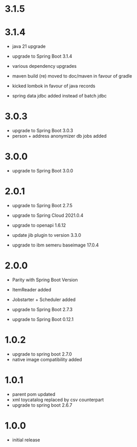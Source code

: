 # 3.1.5

# 3.1.4
- java 21 upgrade
- upgrade to Spring Boot 3.1.4
- various dependency upgrades

- maven build (re) moved to doc/maven in favour of gradle
- kicked lombok in favour of java records
- spring data jdbc added instead of batch jdbc

# 3.0.3
- upgrade to Spring Boot 3.0.3
- person + address anonymizer db jobs added

# 3.0.0
- upgrade to Spring Boot 3.0.0

# 2.0.1
- upgrade to Spring Boot 2.7.5
- upgrade to Spring Cloud 2021.0.4
- upgrade to openapi 1.6.12

- update jib plugin to version 3.3.0
- upgrade to ibm semeru baseimage 17.0.4

# 2.0.0
- Parity with Spring Boot Version

- ItemReader added
- Jobstarter + Scheduler added

- upgrade to Spring Boot 2.7.3
- upgrade to Spring Boot 0.12.1

# 1.0.2
- upgrade to spring boot 2.7.0
- native image compatibility added

# 1.0.1
- parent pom updated
- xml toycatalog replaced by csv counterpart
- upgrade to spring boot 2.6.7

# 1.0.0
- initial release

